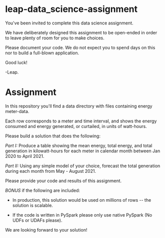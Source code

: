 # leap-data_science-assignment

You've been invited to complete this data science assignment.

We have deliberately designed this assignment to be open-ended in order to leave plenty of room for you to make choices.

Please document your code. We do not expect you to spend days on this nor to build a full-blown application.

Good luck!

-Leap.

# Assignment

In this repository you'll find a data directory with files containing energy meter-data.

Each row corresponds to a meter and time interval, and shows the
energy consumed and energy generated, or curtailed, in units of
watt-hours.

Please build a solution that does the following:

_Part I:_
Produce a table showing the mean energy, total energy, and total generation in kilowatt-hours for each meter in calendar month between Jan 2020 to April 2021.

_Part II:_
Using any simple model of your choice, forecast the total generation during each month from May - August 2021.

Please provide your code and results of this assignment.

_BONUS_ if the following are included:

- In production, this solution would be used on millions of rows -- the solution is scalable.

- If the code is written in PySpark please only use native PySpark (No UDFs or UDAFs please).


We are looking forward to your solution!
